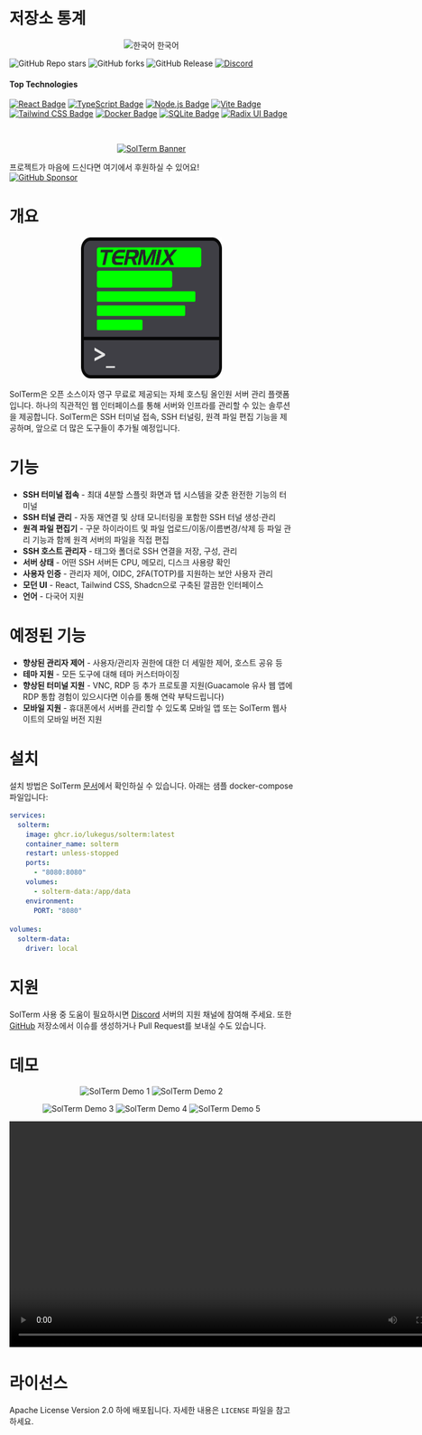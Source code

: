 # 저장소 통계
<p align="center">
  <img src="https://flagcdn.com/kr.svg" alt="한국어" width="24" height="16"> 한국어
</p>


![GitHub Repo stars](https://img.shields.io/github/stars/LukeGus/SolTerm?style=flat&label=Stars)
![GitHub forks](https://img.shields.io/github/forks/LukeGus/SolTerm?style=flat&label=Forks)
![GitHub Release](https://img.shields.io/github/v/release/LukeGus/SolTerm?style=flat&label=Release)
<a href="https://discord.gg/jVQGdvHDrf"><img alt="Discord" src="https://img.shields.io/discord/1347374268253470720"></a>
#### Top Technologies
[![React Badge](https://img.shields.io/badge/-React-61DBFB?style=flat-square&labelColor=black&logo=react&logoColor=61DBFB)](#)
[![TypeScript Badge](https://img.shields.io/badge/-TypeScript-3178C6?style=flat-square&labelColor=black&logo=typescript&logoColor=3178C6)](#)
[![Node.js Badge](https://img.shields.io/badge/-Node.js-3C873A?style=flat-square&labelColor=black&logo=node.js&logoColor=3C873A)](#)
[![Vite Badge](https://img.shields.io/badge/-Vite-646CFF?style=flat-square&labelColor=black&logo=vite&logoColor=646CFF)](#)
[![Tailwind CSS Badge](https://img.shields.io/badge/-TailwindCSS-38B2AC?style=flat-square&labelColor=black&logo=tailwindcss&logoColor=38B2AC)](#)
[![Docker Badge](https://img.shields.io/badge/-Docker-2496ED?style=flat-square&labelColor=black&logo=docker&logoColor=2496ED)](#)
[![SQLite Badge](https://img.shields.io/badge/-SQLite-003B57?style=flat-square&labelColor=black&logo=sqlite&logoColor=003B57)](#)
[![Radix UI Badge](https://img.shields.io/badge/-Radix%20UI-161618?style=flat-square&labelColor=black&logo=radixui&logoColor=161618)](#)

<br />
<p align="center">
  <a href="https://github.com/LukeGus/SolTerm">
    <img alt="SolTerm Banner" src=./repo-images/HeaderImage.png style="width: auto; height: auto;">  </a>
</p>

프로젝트가 마음에 드신다면 여기에서 후원하실 수 있어요!\
[![GitHub Sponsor](https://img.shields.io/badge/Sponsor-LukeGus-181717?style=for-the-badge&logo=github&logoColor=white)](https://github.com/sponsors/LukeGus)

# 개요

<p align="center">
  <a href="https://github.com/LukeGus/SolTerm">
    <img alt="SolTerm Banner" src=./public/icon.svg style="width: 250px; height: 250px;">  </a>
</p>

SolTerm은 오픈 소스이자 영구 무료로 제공되는 자체 호스팅 올인원 서버 관리 플랫폼입니다. 하나의 직관적인 웹 인터페이스를 통해 서버와 인프라를 관리할 수 있는 솔루션을 제공합니다. SolTerm은 SSH 터미널 접속, SSH 터널링, 원격 파일 편집 기능을 제공하며, 앞으로 더 많은 도구들이 추가될 예정입니다.

# 기능
- **SSH 터미널 접속** - 최대 4분할 스플릿 화면과 탭 시스템을 갖춘 완전한 기능의 터미널
- **SSH 터널 관리** - 자동 재연결 및 상태 모니터링을 포함한 SSH 터널 생성·관리
- **원격 파일 편집기** - 구문 하이라이트 및 파일 업로드/이동/이름변경/삭제 등 파일 관리 기능과 함께 원격 서버의 파일을 직접 편집
- **SSH 호스트 관리자** - 태그와 폴더로 SSH 연결을 저장, 구성, 관리
- **서버 상태** - 어떤 SSH 서버든 CPU, 메모리, 디스크 사용량 확인
- **사용자 인증** - 관리자 제어, OIDC, 2FA(TOTP)를 지원하는 보안 사용자 관리
- **모던 UI** - React, Tailwind CSS, Shadcn으로 구축된 깔끔한 인터페이스
- **언어** - 다국어 지원

# 예정된 기능
- **향상된 관리자 제어** - 사용자/관리자 권한에 대한 더 세밀한 제어, 호스트 공유 등
- **테마 지원** - 모든 도구에 대해 테마 커스터마이징
- **향상된 터미널 지원** - VNC, RDP 등 추가 프로토콜 지원(Guacamole 유사 웹 앱에 RDP 통합 경험이 있으시다면 이슈를 통해 연락 부탁드립니다)
- **모바일 지원** - 휴대폰에서 서버를 관리할 수 있도록 모바일 앱 또는 SolTerm 웹사이트의 모바일 버전 지원

# 설치
설치 방법은 SolTerm [문서](https://docs.solterm.site/install)에서 확인하실 수 있습니다. 아래는 샘플 docker-compose 파일입니다:
```yaml
services:
  solterm:
    image: ghcr.io/lukegus/solterm:latest
    container_name: solterm
    restart: unless-stopped
    ports:
      - "8080:8080"
    volumes:
      - solterm-data:/app/data
    environment:
      PORT: "8080"

volumes:
  solterm-data:
    driver: local 
```

# 지원
SolTerm 사용 중 도움이 필요하시면 [Discord](https://discord.gg/jVQGdvHDrf) 서버의 지원 채널에 참여해 주세요. 또한 [GitHub](https://github.com/LukeGus/SolTerm/issues) 저장소에서 이슈를 생성하거나 Pull Request를 보내실 수도 있습니다.

# 데모

<p align="center">
  <img src="./repo-images/Image 1.png" width="400" alt="SolTerm Demo 1"/>
  <img src="./repo-images/Image 2.png" width="400" alt="SolTerm Demo 2"/>
</p>

<p align="center">
  <img src="./repo-images/Image 3.png" width="250" alt="SolTerm Demo 3"/>
  <img src="./repo-images/Image 4.png" width="250" alt="SolTerm Demo 4"/>
  <img src="./repo-images/Image 5.png" width="250" alt="SolTerm Demo 5"/>
</p>

<p align="center">
  <video src="https://github.com/user-attachments/assets/f9caa061-10dc-4173-ae7d-c6d42f05cf56" width="800" controls>
    Your browser does not support the video tag.
  </video>
</p>

# 라이선스
Apache License Version 2.0 하에 배포됩니다. 자세한 내용은 `LICENSE` 파일을 참고하세요.
